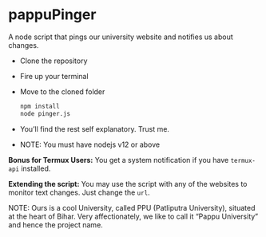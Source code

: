# pappuPinger
A node script that pings our university website and notifies us about changes.

* Clone the repository

* Fire up your terminal

* Move to the cloned folder

  ```bash
  npm install
  node pinger.js
  ```

* You’ll find the rest self explanatory. Trust me.

* NOTE: You must have nodejs v12 or above

**Bonus for Termux Users:** You get a system notification if you have `termux-api` installed. 

**Extending the script:** You may use the script with any of the websites to monitor text changes. Just change the `url`.

NOTE: Ours is a cool University, called PPU (Patliputra University), situated at the heart of Bihar. Very affectionately, we like to call it “Pappu University” and hence the project name.
